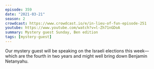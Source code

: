 ```yaml
---
episode: 359
date: "2021-03-21"
season: 2
crowdcast: https://www.crowdcast.io/e/in-lieu-of-fun-episode-251
youtube: https://www.youtube.com/watch?v=l-Zh71nGDoA
summary: Mystery guest Sunday, Ben edition
tags: [mystery-guest]
---
```

Our mystery guest will be speaking on the Israeli elections this week—which are the fourth in two years and might well bring down Benjamin Netanyahu.

